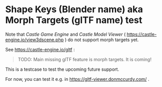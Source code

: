 # Shape Keys (Blender name) aka Morph Targets (glTF name) test

Note that _Castle Game Engine_ and _Castle Model Viewer_  ( https://castle-engine.io/view3dscene.php ) do not support morph targets yet.

See https://castle-engine.io/gltf :

> TODO: Main missing glTF feature is morph targets. It is coming!

This is a testcase to test the upcoming future support.

For now, you can test it e.g. in https://gltf-viewer.donmccurdy.com/ .